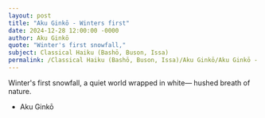 ```yaml
---
layout: post
title: "Aku Ginkō - Winters first"
date: 2024-12-28 12:00:00 -0000
author: Aku Ginkō
quote: "Winter's first snowfall,"
subject: Classical Haiku (Bashō, Buson, Issa)
permalink: /Classical Haiku (Bashō, Buson, Issa)/Aku Ginkō/Aku Ginkō - Winters first
---
```


Winter's first snowfall,
a quiet world wrapped in white—
hushed breath of nature.

- Aku Ginkō
